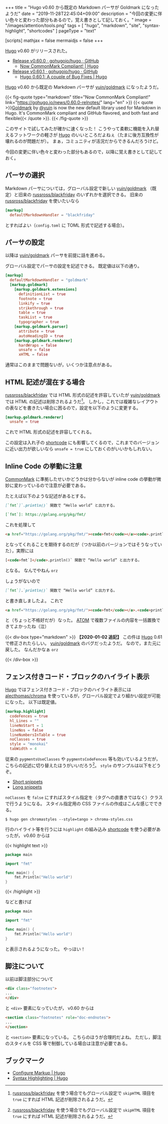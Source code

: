 +++
title = "Hugo v0.60 から既定の Markdown パーサが Goldmark になったようだ"
date =  "2019-11-28T22:45:04+09:00"
description = "今回の変更に伴い色々と変わった部分もあるので，覚え書きとして記しておく。"
image = "/images/attention/tools.png"
tags  = [ "hugo", "markdown", "site", "syntax-highlight", "shortcodes" ]
pageType = "text"

[scripts]
  mathjax = false
  mermaidjs = false
+++

[Hugo] v0.60 がリリースされた。

- [Release v0.60.0 · gohugoio/hugo · GitHub](https://github.com/gohugoio/hugo/releases/tag/v0.60.0)
    - [Now CommonMark Compliant! | Hugo](https://gohugo.io/news/0.60.0-relnotes/)
- [Release v0.60.1 · gohugoio/hugo · GitHub](https://github.com/gohugoio/hugo/releases/tag/v0.60.1)
    - [Hugo 0.60.1: A couple of Bug Fixes | Hugo](https://gohugo.io/news/0.60.1-relnotes/)

[Hugo] v0.60 から既定の Markdown パーサが [yuin/goldmark] になったようだ。

{{< fig-quote type="markdown" title="Now CommonMark Compliant!" link="https://gohugo.io/news/0.60.0-relnotes/" lang="en" >}}
{{< quote >}}[Goldmark](https://github.com/yuin/goldmark/) by [@yuin](https://github.com/yuin) is now the new default library used for Markdown in Hugo. It's CommonMark compliant and GitHub flavored, and both fast and flexible{{< /quote >}}.
{{< /fig-quote >}}

このサイトで試してみたが確かに速くなった！
こうやって柔軟に機能を入れ替えるフットワークの軽さが [Hugo] のいいところだよねぇ（たまに後方互換性が壊れるのが問題だが）。
まぁ，コミュニティが活況だからできるんだろうけど。

今回の変更に伴い色々と変わった部分もあるので，以降に覚え書きとして記しておく。

## パーサの選択

Markdown パーサについては，グローバル設定で新しい [yuin/goldmark] （既定）と旧来の [russross/blackfriday] のいずれかを選択できる。
旧来の [russross/blackfriday] を使いたいなら

```toml
[markup]
  defaultMarkdownHandler = "blackfriday"
```

とすればよい（`config.toml` に TOML 形式で記述する場合）。

## パーサの設定

以降は [yuin/goldmark] パーサを前提に話を進める。

グローバル設定でパーサの設定を記述できる。
既定値は以下の通り。

```toml
[markup]
  defaultMarkdownHandler = "goldmark"
  [markup.goldmark]
    [markup.goldmark.extensions]
      definitionList = true
      footnote = true
      linkify = true
      strikethrough = true
      table = true
      taskList = true
      typographer = true
    [markup.goldmark.parser]
      attribute = true
      autoHeadingID = true
    [markup.goldmark.renderer]
      hardWraps = false
      unsafe = false
      xHTML = false
```

通常はこのままで問題ないが，いくつか注意点がある。

## HTML 記述が混在する場合

[russross/blackfriday] では HTML 形式の記述を許容していたが [yuin/goldmark] では HTML の記述は削除されるようだ[^bf1]。
しかし，これでは複雑なレイアウトの表などを書きたい場合に困るので，設定を以下のように変更する。

[^bf1]: [russross/blackfriday] を使う場合でもグローバル設定で `skipHTML` 項目を `true` にすれば HTML 記述が削除されるようだ。

```toml {hl_lines=[2]}
[markup.goldmark.renderer]
  unsafe = true
```

これで HTML 形式の記述を許容してくれる。

この設定は入れ子の [shortcode] にも影響してくるので，これまでのバージョンに近い出力が欲しいなら `unsafe = true` にしておくのがいいかもしれない。

## Inline Code の挙動に注意

[CommonMark] に準拠したせいかどうかは分からないが inline code の挙動が微妙に変わっているので注意が必要である。

たとえば以下のような記述があるとする。

```markdown
[`fmt`]`.println()` 関数で “Hello world” と出力する。

[`fmt`]: https://golang.org/pkg/fmt/
```

これを処理して

```html
<a href="https://golang.org/pkg/fmt/"><code>fmt</code></a><code>.println()</code> 関数で “Hello world” と出力する。
```

となってくれることを期待するのだが（つか以前のバージョンではそうなっていた），実際には

```html
[<code>fmt`]</code>.println()` 関数で “Hello world” と出力する。
```

となる。
なんでやねん `orz`

しょうがないので

```markdown
[`fmt`].`println()` 関数で “Hello world” と出力する。
```

と書き直しましたよ。
これで

```html
<a href="https://golang.org/pkg/fmt/"><code>fmt</code></a>.<code>println()</code> 関数で “Hello world” と出力する。
```

と（ちょっと不格好だが）なった。
[ATOM] で複数ファイルの内容を一括置換できてよかったね（泣）

{{< div-box type="markdown" >}}
**【2020-01-02 追記】**
この件は [Hugo] 0.61 で修正されたらしい。 [yuin/goldmark] のバグだったようだ。
なので，また元に戻した。
なんだかなぁ `orz`

[Hugo]: https://gohugo.io/ "The world’s fastest framework for building websites | Hugo"
[yuin/goldmark]: https://github.com/yuin/goldmark/ "yuin/goldmark: A markdown parser written in Go. Easy to extend, standard(CommonMark) compliant, well structured."
{{< /div-box >}}

## フェンス付きコード・ブロックのハイライト表示

[Hugo] ではフェンス付きコード・ブロックのハイライト表示には [alecthomas/chroma] を使っているが，グローバル設定でより細かい設定が可能になった。
以下は既定値。

```toml
[markup.highlight]
  codeFences = true
  hl_Lines = ""
  lineNoStart = 1
  lineNos = false
  lineNumbersInTable = true
  noClasses = true
  style = "monokai"
  tabWidth = 4
```

従来の `pygmentsUseClasses` や `pygmentsCodeFences` 等も効いているようだが，こちらの記述に切り替えたほうがいいだろう[^bf1]。
`style` のサンプルは以下をどうぞ。

- [Short snippets](https://xyproto.github.io/splash/docs/all.html)
- [Long snippets](https://xyproto.github.io/splash/docs/longer/all.html)

`noClasses` を `false` にすればスタイル指定を（タグへの直書きではなく）クラスで行うようになる。
スタイル指定用の CSS ファイルの作成はこんな感じでできる。

```text
$ hugo gen chromastyles --style=tango > chroma-styles.css
```

行のハイライト等を行うには `highlight` の組み込み [shortcode] を使う必要があったが， v0.60 からは

{{< highlight text >}}
```go {hl_lines=[1, "5-7"]}
package main

import "fmt"

func main() {
	fmt.Println("Hello world")
}
```
{{< /highlight >}}

などと書けば

```go  {hl_lines=[1, "5-7"]}
package main

import "fmt"

func main() {
	fmt.Println("Hello world")
}
```

と表示されるようになった。
やっほい！

## 脚注について

以前は脚注部分について

```html
<div class="footnotes">
...
</div>
```

と `<div>` 要素になっていたが， v0.60 からは

```html
<section class="footnotes" role="doc-endnotes">
...
</section>
```

と `<section>` 要素になっている。
こちらのほうが合理的だよね。
ただし，脚注のスタイルを CSS 等で制御している場合は注意が必要である。

## ブックマーク

- [Configure Markup | Hugo](https://gohugo.io/getting-started/configuration-markup/)
- [Syntax Highlighting | Hugo](https://gohugo.io/content-management/syntax-highlighting/)

[Hugo]: https://gohugo.io/ "The world’s fastest framework for building websites | Hugo"
[CommonMark]: https://commonmark.org/
[yuin/goldmark]: https://github.com/yuin/goldmark/ "yuin/goldmark: A markdown parser written in Go. Easy to extend, standard(CommonMark) compliant, well structured."
[russross/blackfriday]: https://github.com/russross/blackfriday "russross/blackfriday: Blackfriday: a markdown processor for Go"
[alecthomas/chroma]: https://github.com/alecthomas/chroma "alecthomas/chroma: A general purpose syntax highlighter in pure Go"
[shortcode]: https://gohugo.io/extras/shortcodes/ "Shortcodes | Hugo"
[ATOM]: https://atom.io/
